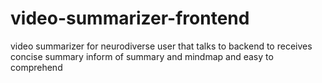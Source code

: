 # video-summarizer-frontend
video summarizer for neurodiverse user that talks to backend to receives concise summary inform of summary and mindmap and easy to comprehend
